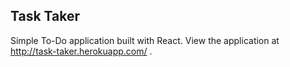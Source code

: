 ## Task Taker

Simple To-Do application built with React. View the application at http://task-taker.herokuapp.com/ .
